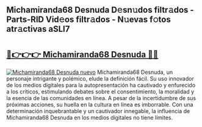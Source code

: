 ## Michamiranda68 Desnuda D𝚎sn𝚞dos filtr𝚊dos - Parts-RlD Vid𝚎os filtr𝚊dos - N𝚞evas f𝚘tos atr𝚊ctivas aSLI7

# <h2><a href="http://mbcbmg.tromn.icu/?c=Michamiranda68+Desnuda">🔗👉👉👉 Michamiranda68 Desnuda 🔗🔗</a></h2>

[![Michamiranda68 Desnuda nuevo](https://i.imgur.com/pEAQMta.gif)](http://mbcbmg.tromn.icu/?c=Michamiranda68+Desnuda)
Michamiranda68 Desnuda, un personaje intrigante y polémico, elude la definición fácil. Su uso innovador de los medios digitales para la autopresentación ha cautivado y enfurecido a los críticos, estimulando debates sobre el consentimiento, la moralidad y la esencia de las comunidades en línea. A pesar de la incertidumbre de sus próximas acciones, su huella en la cultura en línea es imborrable. Con una determinación inquebrantable y un cautivador innegable, la influencia de Michamiranda68 Desnuda en los medios digitales no tiene límites.
